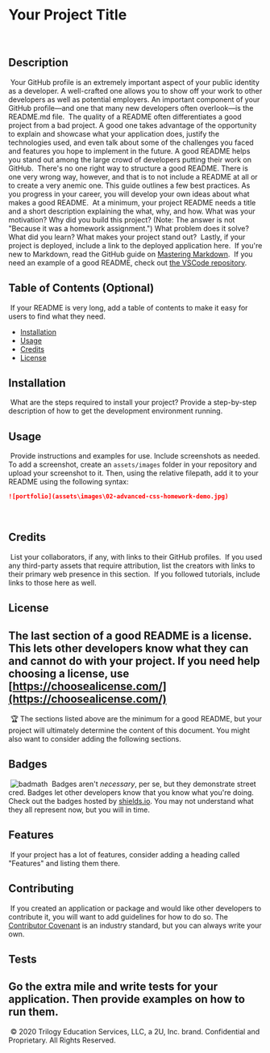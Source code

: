 # Your Project Title
​
## Description 
​
Your GitHub profile is an extremely important aspect of your public identity as a developer. A well-crafted one allows you to show off your work to other developers as well as potential employers. An important component of your GitHub profile—and one that many new developers often overlook—is the README.md file.
​
The quality of a README often differentiates a good project from a bad project. A good one takes advantage of the opportunity to explain and showcase what your application does, justify the technologies used, and even talk about some of the challenges you faced and features you hope to implement in the future. A good README helps you stand out among the large crowd of developers putting their work on GitHub.
​
There's no one right way to structure a good README. There is one very wrong way, however, and that is to not include a README at all or to create a very anemic one. This guide outlines a few best practices. As you progress in your career, you will develop your own ideas about what makes a good README.
​
At a minimum, your project README needs a title and a short description explaining the what, why, and how. What was your motivation? Why did you build this project? (Note: The answer is not "Because it was a homework assignment.") What problem does it solve? What did you learn? What makes your project stand out? 
​
Lastly, if your project is deployed, include a link to the deployed application here.
​
If you're new to Markdown, read the GitHub guide on [Mastering Markdown](https://guides.github.com/features/mastering-markdown/).
​
If you need an example of a good README, check out [the VSCode repository](https://github.com/microsoft/vscode).
​
​
## Table of Contents (Optional)
​
If your README is very long, add a table of contents to make it easy for users to find what they need.
​
* [Installation](#installation)
* [Usage](#usage)
* [Credits](#credits)
* [License](#license)
​
​
## Installation
​
What are the steps required to install your project? Provide a step-by-step description of how to get the development environment running.
​
​
## Usage 
​
Provide instructions and examples for use. Include screenshots as needed. 
​
To add a screenshot, create an `assets/images` folder in your repository and upload your screenshot to it. Then, using the relative filepath, add it to your README using the following syntax:
​
```md
![portfolio](assets\images\02-advanced-css-homework-demo.jpg)
```
​
​
## Credits
​
List your collaborators, if any, with links to their GitHub profiles.
​
If you used any third-party assets that require attribution, list the creators with links to their primary web presence in this section.
​
If you followed tutorials, include links to those here as well.
​
​
## License
​
The last section of a good README is a license. This lets other developers know what they can and cannot do with your project. If you need help choosing a license, use [https://choosealicense.com/](https://choosealicense.com/)
​
​
---
​
🏆 The sections listed above are the minimum for a good README, but your project will ultimately determine the content of this document. You might also want to consider adding the following sections.
​
## Badges
​
![badmath](https://img.shields.io/github/languages/top/nielsenjared/badmath)
​
Badges aren't _necessary_, per se, but they demonstrate street cred. Badges let other developers know that you know what you're doing. Check out the badges hosted by [shields.io](https://shields.io/). You may not understand what they all represent now, but you will in time.
​
## Features
​
If your project has a lot of features, consider adding a heading called "Features" and listing them there.
​
## Contributing
​
If you created an application or package and would like other developers to contribute it, you will want to add guidelines for how to do so. The [Contributor Covenant](https://www.contributor-covenant.org/) is an industry standard, but you can always write your own.
​
## Tests
​
Go the extra mile and write tests for your application. Then provide examples on how to run them.
​
---
​
© 2020 Trilogy Education Services, LLC, a 2U, Inc. brand. Confidential and Proprietary. All Rights Reserved.